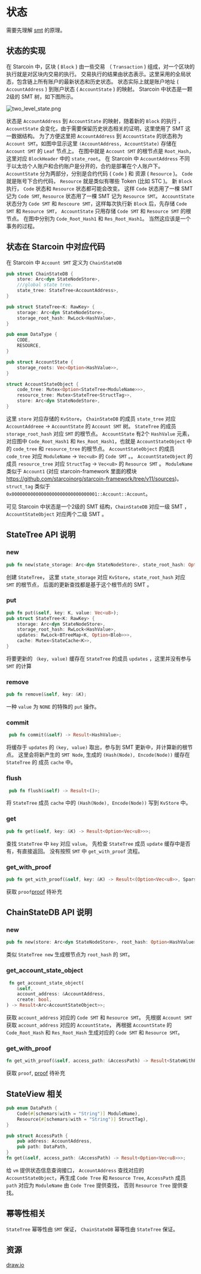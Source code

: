 # 状态

需要先理解 [smt](05-smt.md) 的原理。

## 状态的实现

在 Starcoin 中，区块 ( `Block` ) 由一些交易 （ `Transaction` ) 组成，对一个区块的执行就是对区块内交易的执行。
交易执行的结果由状态表示。这里采用的全局状态，包含链上所有账户的最新状态和历史状态。
状态实际上就是账户地址 ( `AccountAddress` ) 到账户状态 ( `AccountState` ) 的映射。
Starcoin 中状态是一颗2级的 SMT 树，如下图所示。

![two_level_state.png](../../../../../static/img/state/two_level_state.png)

状态是 `AccountAddress` 到 `AccountState` 的映射，随着新的 `Block` 的执行 ， `AccountState` 会变化，由于需要保留历史状态相关的证明，这里使用了 SMT 这一数据结构。
为了方便这里把 `AccountAddress` 到 `AccountState` 的状态称为 `Account SMT`。如图中显示这里 `(AccountAddress, AccountState)` 存储在 `Account SMT` 的 `Leaf` 节点上。
在图中就是 `Account SMT` 的根节点是 `Root_Hash`，这里对应 `BlockHeader` 中的 `state_root`。
在 Starcoin 中 `AccountAddress` 不同于以太坊个人账户和合约账户是分开的，合约是部署在个人账户下。`AccountState` 分为两部分，分别是合约代码 ( `Code` ) 和 资源 ( `Resource`  )。
`Code` 就是账号下合约代码， `Resource` 就是类似有哪些 Token (比如 STC )。
新 `Block` 执行， `Code` 状态和 `Resource` 状态都可能会改变。
这样 `Code` 状态用了一棵 SMT 记为 `Code SMT`, `Resource` 状态用了一棵 SMT 记为 `Resource SMT`。
`AccountState` 状态分为 `Code SMT` 和 `Rescoure SMT`，这样每次执行新 `Block` 后，先存储 `Code SMT` 和 `Resource SMT`， `AccountState` 只用存储 `Code SMT` 和 `Resource SMT` 的根节点。
在图中分别为 `Code_Root_Hash1` 和 `Res_Root_Hash1`。
当然这应该是一个事务的过程。

## 状态在 Starcoin 中对应代码

在 Starcoin 中 `Account SMT` 定义为 `ChainStateDB`
```rust
pub struct ChainStateDB {
    store: Arc<dyn StateNodeStore>,
    ///global state tree.
    state_tree: StateTree<AccountAddress>,
}

pub struct StateTree<K: RawKey> {
    storage: Arc<dyn StateNodeStore>,
    storage_root_hash: RwLock<HashValue>,
}

pub enum DataType {
    CODE,
    RESOURCE,
}

pub struct AccountState {
    storage_roots: Vec<Option<HashValue>>,
}

struct AccountStateObject {
    code_tree: Mutex<Option<StateTree<ModuleName>>>,
    resource_tree: Mutex<StateTree<StructTag>>,
    store: Arc<dyn StateNodeStore>,
}
```
这里 `store` 对应存储的 `KvStore`， `ChainStateDB` 的成员 `state_tree` 对应 `AccountAddreee` -> `AccountState` 的 `Account SMT` 树。
`StateTree` 的成员 `storage_root_hash` 对应 `SMT` 的根节点。
`AccountState` 有2个 `HashValue` 元素，对应图中 `Code_Root_Hash1` 和 `Res_Root_Hash1`，也就是 `AccountStateObject` 中的 `code_tree` 和 `resource_tree` 的根节点。
`AccountStateObject` 的成员 `code_tree` 对应 `ModuleName` -> `Vec<u8>` 的 `Code SMT` 。。
`AccountStateObject` 的成员 `resource_tree` 对应 `StructTag` -> `Vec<u8>` 的 `Resource SMT` 。
`ModuleName` 类似于 `Account1` (对应 starcoin-framework 里面的模块 https://github.com/starcoinorg/starcoin-framework/tree/v11/sources)。
`struct_tag` 类似于 `0x00000000000000000000000000000001::Account::Account`。

可见 Starcoin 中状态是一个2级的 SMT 结构，`ChainStateDB` 对应一级 SMT ， `AccountStateObject` 对应两个二级 SMT 。

## StateTree API 说明

### new
```rust
pub fn new(state_storage: Arc<dyn StateNodeStore>, state_root_hash: Option<HashValue>) -> Self;
```
创建 `StateTree`， 这里 `state_storage` 对应 `KvStore`，`state_root_hash` 对应 `SMT` 的根节点， 后面的更新查找都是基于这个根节点的 SMT 。

### put
```rust
pub fn put(&self, key: K, value: Vec<u8>);
pub struct StateTree<K: RawKey> {
    storage: Arc<dyn StateNodeStore>,
    storage_root_hash: RwLock<HashValue>,
    updates: RwLock<BTreeMap<K, Option<Blob>>>,
    cache: Mutex<StateCache<K>>,
}
```
将要更新的 `（key, value)` 缓存在 `StateTree` 的成员 `updates` ，这里并没有参与 `SMT` 的计算

### remove
```rust
pub fn remove(&self, key: &K);
```
一种 `value` 为 `NONE` 的特殊的 `put` 操作。

### commit
```rust
 pub fn commit(&self) -> Result<HashValue>;
```
将缓存于 `updates` 的 `(key, value)` 取出，参与到 SMT 更新中，并计算新的根节点。
这里会将新产生的 `SMT Node`, 生成的 `(Hash(Node), Encode(Node))` 缓存在 `StateTree` 的
成员 `cache` 中。

### flush
```rust
 pub fn flush(&self) -> Result<()>;
```
将 `StateTree` 成员 `cache` 中的 `(Hash(Node), Encode(Node))` 写到 `KvStore` 中。

### get
```rust
pub fn get(&self, key: &K) -> Result<Option<Vec<u8>>>;
```
查找 `StateTree` 中 `key` 对应 `value`。 先检查 `StateTree` 成员 `update` 缓存中是否有，有直接返回。
没有按照 `SMT` 中 `get_with_proof` 流程。

### get_with_proof
```rust
pub fn get_with_proof(&self, key: &K) -> Result<(Option<Vec<u8>>, SparseMerkleProof)>;
```
获取 `proof`[proof](07-proof.md) 待补充

## ChainStateDB API 说明

### new
```rust
pub fn new(store: Arc<dyn StateNodeStore>, root_hash: Option<HashValue>) -> Self;
```
类似 `StateTree new` 生成根节点为 `root_hash` 的 `SMT`。

### get_account_state_object
```rust
 fn get_account_state_object(
    &self,
    account_address: &AccountAddress,
    create: bool,
) -> Result<Arc<AccountStateObject>>;
```
获取 `account_address` 对应的 `Code SMT` 和 `Resource SMT`。
先根据 `Account SMT` 获取 `account_address` 对应的 `AccountState`，
再根据 `AccountState` 的 `Code_Root_Hash` 和 `Res_Root_Hash` 生成对应的 `Code SMT` 和 `Resource SMT`。

### get_with_proof
```rust
fn get_with_proof(&self, access_path: &AccessPath) -> Result<StateWithProof>;
```
获取 `proof`, [proof](07-proof.md) 待补充

## StateView 相关

```rust
pub enum DataPath {
    Code(#[schemars(with = "String")] ModuleName),
    Resource(#[schemars(with = "String")] StructTag),
}

pub struct AccessPath {
    pub address: AccountAddress,
    pub path: DataPath,
}
fn get(&self, access_path: &AccessPath) -> Result<Option<Vec<u8>>>;
```
给 `vm` 提供状态信息查询接口，  `AccountAddress` 查找对应的 `AccountStateObject`，再生成
`Code Tree` 和 `Resource Tree`, `AccessPath` 成员 `path` 对应为 `ModuleName` 由 `Code Tree` 提供查找，
否则 `Resource Tree` 提供查找。

## 幂等性相关
`StateTree` 幂等性由 `SMT` 保证， `ChainStateDB` 幂等性由 `StateTree` 保证。


## 资源

[draw.io](../../../../../static/state.drawio)